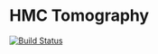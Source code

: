 # HMC Tomography
[![Build Status](https://travis-ci.com/larsgeb/hmc-tomography.svg?token=G43u7wF834znRn3jm2mR&branch=master)](https://travis-ci.com/larsgeb/hmc-tomography)

